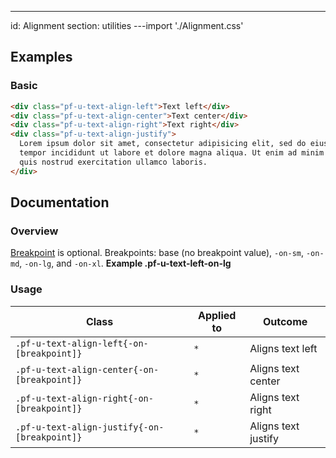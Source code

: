 ---
id: Alignment
section: utilities
---import './Alignment.css'

## Examples

### Basic

```html
<div class="pf-u-text-align-left">Text left</div>
<div class="pf-u-text-align-center">Text center</div>
<div class="pf-u-text-align-right">Text right</div>
<div class="pf-u-text-align-justify">
  Lorem ipsum dolor sit amet, consectetur adipisicing elit, sed do eiusmod
  tempor incididunt ut labore et dolore magna aliqua. Ut enim ad minim veniam,
  quis nostrud exercitation ullamco laboris.
</div>

```

## Documentation

### Overview

[Breakpoint](/developer-resources/global-css-variables#breakpoint-variables-and-class-suffixes) is optional. Breakpoints: base (no breakpoint value), `-on-sm`, `-on-md`, `-on-lg`, and `-on-xl`. **Example .pf-u-text-left-on-lg**

### Usage

| Class                                        | Applied to | Outcome             |
| -------------------------------------------- | ---------- | ------------------- |
| `.pf-u-text-align-left{-on-[breakpoint]}`    | `*`        | Aligns text left    |
| `.pf-u-text-align-center{-on-[breakpoint]}`  | `*`        | Aligns text center  |
| `.pf-u-text-align-right{-on-[breakpoint]}`   | `*`        | Aligns text right   |
| `.pf-u-text-align-justify{-on-[breakpoint]}` | `*`        | Aligns text justify |
